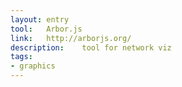 ```yaml
---
layout: entry
tool:	Arbor.js
link:	http://arborjs.org/
description:	tool for network viz
tags:
- graphics
---
```

